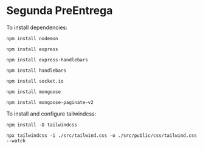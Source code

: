   # Segunda PreEntrega

To install dependencies:

`npm install nodemon`

`npm install express`

`npm install express-handlebars`

`npm install handlebars`

`npm install socket.io`

`npm install mongoose`

`npm install mongoose-paginate-v2`



To install and configure tailwindcss:

`npm install -D tailwindcss`

`npx tailwindcss -i ./src/tailwind.css -o ./src/public/css/tailwind.css --watch`

